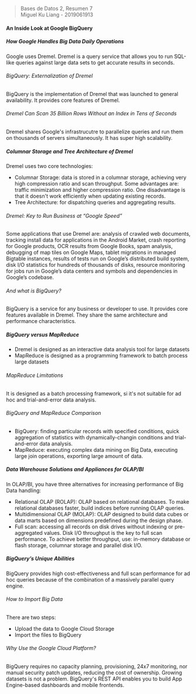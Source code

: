 > Bases de Datos 2, Resumen 7  
> Miguel Ku Liang - 2019061913

#### An Inside Look at Google BigQuery

##### How Google Handles Big Data Daily Operations

Google uses Dremel. Dremel is a query service that allows you to run SQL-like queries against large data sets to get accurate results in seconds.

###### BigQuery: Externalization of Dremel

BigQuery is the implementation of Dremel that was launched to general availability. It provides core features of Dremel.

###### Dremel Can Scan 35 Billion Rows Without an Index in Tens of Seconds

Dremel shares Google's infrastrucutre to parallelize queries and run them on thousands of servers simultaneously. It has super high scalability.

##### Columnar Storage and Tree Architecture of Dremel

Dremel uses two core technologies:
* Columnar Storage: data is stored in a columnar storage, achieving very high compression ratio and scan throughput. Some advantages are: traffic minimization and higher compression ratio. One disadvantage is that it doesn't work efficiently when updating existing records.
* Tree Architecture: for dispatching queries and aggregating results.

###### Dremel: Key to Run Business at “Google Speed”

Some applications that use Dremel are: analysis of crawled web documents, tracking install data for applications in the Android Market, crash reporting for Google products, OCR results from Google Books, spam analysis, debugging of map tiles on Google Maps, tablet migrations in managed Bigtable instances, results of tests run on Google’s distributed build system, disk I/O statistics for hundreds of thousands of disks, resource monitoring for jobs run in Google’s data centers and symbols and dependencies in Google’s codebase.

###### And what is BigQuery?

BigQuery is a service for any business or developer to use. It provides core features available in Dremel. They share the same architecture and performance characteristics.

##### BigQuery versus MapReduce

* Dremel is designed as an interactive data analysis tool for large datasets
* MapReduce is designed as a programming framework to batch process large datasets

###### MapReduce Limitations

It is designed as a batch processing framework, si it's not suitable for ad hoc and trial-and-error data analysis.

###### BigQuery and MapReduce Comparison

* BigQuery: finding particular records with specified conditions, quick aggregation of statistics with dynamically-changin conditions and trial-and-error data analysis.
* MapReduce: executing complex data mining on Big Data, executing large join operations, exporting large amount of data.

##### Data Warehouse Solutions and Appliances for OLAP/BI

In OLAP/BI, you have three alternatives for increasing performance of Big Data handling:
* Relational OLAP (ROLAP): OLAP based on relational databases. To make relational databases faster, build indices before running OLAP queries.
* Multidimensional OLAP (MOLAP): OLAP designed to build data cubes or data marts based on dimensions predefined during the design phase.
* Full scan: accessing all records on disk drives without indexing or pre-aggregated values. Disk I/O throughput is the key to full scan performance. To achieve better throughput, use: in-memory database or flash storage, columnar storage and parallel disk I/O.

##### BigQuery’s Unique Abilities

BigQuery provides high cost-effectiveness and full scan performance for ad hoc queries because of the combination of a massively parallel query engine.

###### How to Import Big Data

There are two steps:
* Upload the data to Google Cloud Storage
* Import the files to BigQuery

###### Why Use the Google Cloud Platform?

BigQuery requires no capacity planning, provisioning, 24x7 monitoring, nor manual security patch updates, reducing the cost of ownership. Growing datasets is not a problem. BigQuery's REST API enables you to build App Engine-based dashboards and mobile frontends.